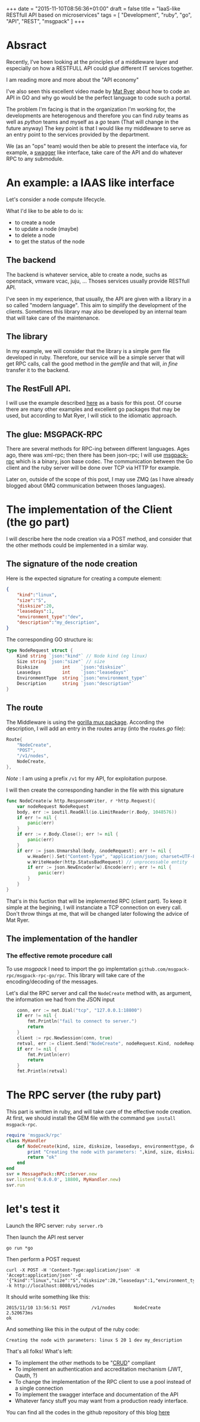 +++
date = "2015-11-10T08:56:36+01:00"
draft = false
title = "IaaS-like RESTfull API based on microservices"
tags = [
    "Development",
    "ruby",
    "go",
    "API",
    "REST",
    "msgpack"
]
+++

# Absract

Recently, I've been looking at the principles of a middleware layer and especially on how a RESTFULL API could glue different IT services together.

I am reading more and more about the "API economy"

I've also seen this excellent video made by [Mat Ryer](https://www.youtube.com/watch?v=tIm8UkSf6RA&list=PLDWZ5uzn69ezRJYeWxYNRMYebvf8DerHd) about how to code an API in GO and why go would be the perfect language to code such a portal.

The problem I'm facing is that in the organization I'm working for, the developments are heterogenous and therefore you can find *ruby* teams as well as *python* teams and myself as a *go* team (That will change in the future anyway)
The key point is that I would like my middleware to serve as an entry point to the services provided by the department.

We (as an "ops" team) would then be able to present the interface via, for example, a [swagger](http://swagger.io) like interface, take care of the API and do whatever RPC to any submodule.

# An example: a IAAS like interface

Let's consider a node compute lifecycle.

What I'd like to be able to do is:

* to create a node
* to update a node (maybe)
* to delete a node
* to get the status of the node

## The backend

The backend is whatever service, able to create a node, suchs as openstack, vmware vcac, juju, ... 
Thoses services usually provide RESTfull API.

I've seen in my experience, that usually, the API are given with a library in a so called "modern language". 
This aim to simplify the development of the clients.
Sometimes this library may also be developed by an internal team that will take care of the maintenance.

## The library

In my example, we will consider that the library is a simple _gem_ file developed in ruby. 
Therefore, our service will be a simple server that will get RPC calls, call the good method in the _gemfile_ 
and that will, _in fine_ transfer it to the backend.

## The RestFull API.

I will use the example described [here](http://thenewstack.io/make-a-restful-json-api-go/) as a basis for this post.
Of course there are many other examples and excellent go packages that may be used, but according to Mat Ryer, I will stick to the idiomatic approach.

## The glue: MSGPACK-RPC

There are several methods for RPC-ing between different languages. Ages ago, there was xml-rpc; then there has been json-rpc; 
I will use [msgpack-rpc](https://github.com/msgpack-rpc/msgpack-rpc) which is a binary, json base codec.
The communication between the Go client and the ruby server will be done over TCP via HTTP for example.

Later on, outside of the scope of this post, I may use ZMQ (as I have already blogged about 0MQ communication between thoses languages).

# The implementation of the Client (the go part)

I will describe here the node creation via a POST method, and consider that the other methods could be implemented in a similar way.

## The signature of the node creation

Here is the expected signature for creating a compute element:

```json
{
    "kind":"linux",
    "size":"S",
    "disksize":20,
    "leasedays":1,
    "environment_type":"dev",
    "description":"my_description",
}
```

The corresponding GO structure is:

```go
type NodeRequest struct {
    Kind string `json:"kind"` // Node kind (eg linux)
    Size string `json:"size"` // size
    Disksize         int    `json:"disksize"`
    Leasedays        int    `json:"leasedays"`
    EnvironmentType  string `json:"environment_type"`
    Description      string `json:"description"`
}
```

## The route

The Middleware is using the [gorilla mux package](http://www.gorillatoolkit.org/pkg/mux). 
According the description, I will add an entry in the routes array (into the _routes.go_ file):

```go
Route{
    "NodeCreate",
    "POST",
    "/v1/nodes",
    NodeCreate,
},
```

*Note* : I am using a prefix `/v1` for my API, for exploitation purpose.

I will then create the corresponding handler in the file with this signature

```go
func NodeCreate(w http.ResponseWriter, r *http.Request){
    var nodeRequest NodeRequest
    body, err := ioutil.ReadAll(io.LimitReader(r.Body, 1048576))
    if err != nil {
        panic(err)
    }
    if err := r.Body.Close(); err != nil {
        panic(err)
    }
    if err := json.Unmarshal(body, &nodeRequest); err != nil {
        w.Header().Set("Content-Type", "application/json; charset=UTF-8")
        w.WriteHeader(http.StatusBadRequest) // unprocessable entity
        if err := json.NewEncoder(w).Encode(err); err != nil {
            panic(err)
        }
    }    
}
```

That's in this fuction that will be implemented RPC (client part). To keep it simple at the begining, 
I will instanciate a TCP connection on every call.
Don't throw things at me, that will be changed later following the advice of Mat Ryer.

## The implementation of the handler

### The effective remote procedure call

To use _msgpack_ I need to import the go implemtation `github.com/msgpack-rpc/msgpack-rpc-go/rpc`.
This library will take care of the encoding/decoding of the messages.

Let's dial the RPC server and call the `NodeCreate` method with, as argument, the information we had from the JSON input

```go
    conn, err := net.Dial("tcp", "127.0.0.1:18800")
    if err != nil {
        fmt.Println("fail to connect to server.")
        return
    }
    client := rpc.NewSession(conn, true)
    retval, err := client.Send("NodeCreate", nodeRequest.Kind, nodeRequest.Size, nodeRequest.Disksize, nodeRequest.Leasedays, nodeRequest.EnvironmentType, nodeRequest.Description)
    if err != nil {
        fmt.Println(err)
        return
    }
    fmt.Println(retval)
```
# The RPC server (the ruby part)

This part is written in ruby, and will take care of the effective node creation.
At first, we should install the GEM file with the command `gem install msgpack-rpc`.

```ruby
require 'msgpack/rpc'
class MyHandler
    def NodeCreate(kind, size, disksize, leasedays, environmenttype, description) 
        print "Creating the node with parameters: ",kind, size, disksize, leasedays, environmenttype, description
        return "ok"
    end
end
svr = MessagePack::RPC::Server.new
svr.listen('0.0.0.0', 18800, MyHandler.new)
svr.run
```

# let's test it

Launch the RPC server:
`ruby server.rb`

Then launch the API rest server

`go run *go`

Then perform a POST request

```shell
curl -X POST -H 'Content-Type:application/json' -H 'Accept:application/json' -d '{"kind":"linux","size":"S","disksize":20,"leasedays":1,"environment_type":"dev","description":"my_description"}' -k http://localhost:8080/v1/nodes
```

It should write something like this: 
```
2015/11/10 13:56:51 POST        /v1/nodes       NodeCreate      2.520673ms
ok
```

And something like this in the output of the ruby code:
```
Creating the node with parameters: linux S 20 1 dev my_description
```

That's all folks! What's left:

* To implement the other methods to be "[CRUD](https://en.wikipedia.org/wiki/Create,_read,_update_and_delete)" compliant
* To implement an authentication and accreditation mechanism (JWT, Oauth, ?)
* To change the implementation of the RPC client to use a pool instead of a single connection
* To implement the swagger interface and documentation of the API
* Whatever fancy stuff you may want from a production ready interface.

You can find all the codes in the github repository of this blog [here](https://github.com/owulveryck/blog/examples/simple_iaas)
